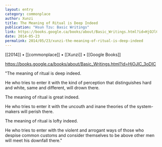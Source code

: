```yaml
---
layout: entry
category: commonplace
author: Xunzi
title: The Meaning of Ritual is Deep Indeed
publication: "Hsun Tzu: Basic Writings"
link: https://books.google.ca/books/about/Basic_Writings.html?id=HjOJlC_3oDIC
date: 2014-05-23
permalink: 2014/05/23/xunzi-the-meaning-of-ritual-is-deep-indeed
---
```


[[2014]] • [[commonplace]] • [[Xunzi]] • [[Google Books]]

https://books.google.ca/books/about/Basic_Writings.html?id=HjOJlC_3oDIC

"The meaning of ritual is deep indeed.

He who tries to enter it with the kind of perception that distinguishes hard and white, same and different, will drown there.

The meaning of ritual is great indeed.

He who tries to enter it with the uncouth and inane theories of the system-makers will perish there.

The meaning of ritual is lofty indeed.

He who tries to enter with the violent and arrogant ways of those who despise common customs and consider themselves to be above other men will meet his downfall there."